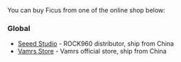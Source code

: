 You can buy Ficus from one of the online shop below:

### Global

- [Seeed Studio](https://www.seeedstudio.com/Rock-960-Board-RK3399-solution-2G-Version-p-3036.html) - ROCK960 distributor, ship from China
- [Vamrs Store](https://store.vamrs.com/products/rock960) - Vamrs official store, ship from China
